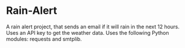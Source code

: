 # Rain-Alert
A rain alert project, that sends an email if it will rain in the next 12 hours.
Uses an API key to get the weather data.
Uses the following Python modules: requests and smtplib.
